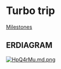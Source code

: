 
 
# Turbo trip 

[Milestones](https://github.com/fssa-batch3/sec_a_gowtham.sathyamoorthy__corejava_project_2/milestones)

## ERDIAGRAM
[![HpQ4rMu.md.png](https://iili.io/HpQ4rMu.md.png)](https://freeimage.host/i/HpQ4rMu)
